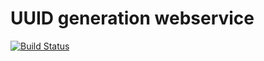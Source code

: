 # UUID generation webservice
[![Build Status](https://travis-ci.org/sergiocarlosmorales/uuid-webservice.svg)](https://travis-ci.org/sergiocarlosmorales/uuid-webservice)